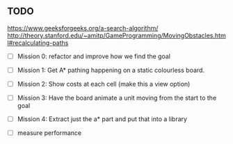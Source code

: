## TODO

https://www.geeksforgeeks.org/a-search-algorithm/
http://theory.stanford.edu/~amitp/GameProgramming/MovingObstacles.html#recalculating-paths

- [ ] Mission 0: refactor and improve how we find the goal
- [ ] Mission 1: Get A\* pathing happening on a static colourless board.
- [ ] Mission 2: Show costs at each cell (make this a view option)
- [ ] Mission 3: Have the board animate a unit moving from the start to the goal
- [ ] Mission 4: Extract just the a\* part and put that into a library

- [ ] measure performance
